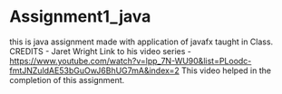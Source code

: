 # Assignment1_java
this is java assignment made with application of javafx taught in Class.
CREDITS - Jaret Wright
Link to his video series - https://www.youtube.com/watch?v=lpp_7N-WU90&list=PLoodc-fmtJNZuldAE53bGuOwJ6BhUG7mA&index=2
This video helped in the completion of this assignment.
